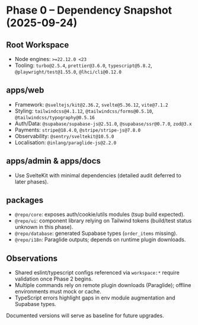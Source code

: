 # Phase 0 – Dependency Snapshot (2025-09-24)

## Root Workspace
- Node engines: `>=22.12.0 <23`
- Tooling: `turbo@2.5.4`, `prettier@3.6.0`, `typescript@5.8.2`, `@playwright/test@1.55.0`, `@lhci/cli@0.12.0`

## apps/web
- Framework: `@sveltejs/kit@2.36.2`, `svelte@5.36.12`, `vite@7.1.2`
- Styling: `tailwindcss@4.1.12`, `@tailwindcss/forms@0.5.10`, `@tailwindcss/typography@0.5.16`
- Auth/Data: `@supabase/supabase-js@2.51.0`, `@supabase/ssr@0.7.0`, `zod@3.x`
- Payments: `stripe@18.4.0`, `@stripe/stripe-js@7.8.0`
- Observability: `@sentry/sveltekit@10.5.0`
- Localisation: `@inlang/paraglide-js@2.2.0`

## apps/admin & apps/docs
- Use SvelteKit with minimal dependencies (detailed audit deferred to later phases).

## packages
- `@repo/core`: exposes auth/cookie/utils modules (tsup build expected).
- `@repo/ui`: component library relying on Tailwind tokens (build/test status unknown in this phase).
- `@repo/database`: generated Supabase types (`order_items` missing).
- `@repo/i18n`: Paraglide outputs; depends on runtime plugin downloads.

## Observations
- Shared eslint/typescript configs referenced via `workspace:*` require validation once Phase 2 begins.
- Multiple commands rely on remote plugin downloads (Paraglide); offline environments must mock or cache.
- TypeScript errors highlight gaps in env module augmentation and Supabase types.

Documented versions will serve as baseline for future upgrades.
